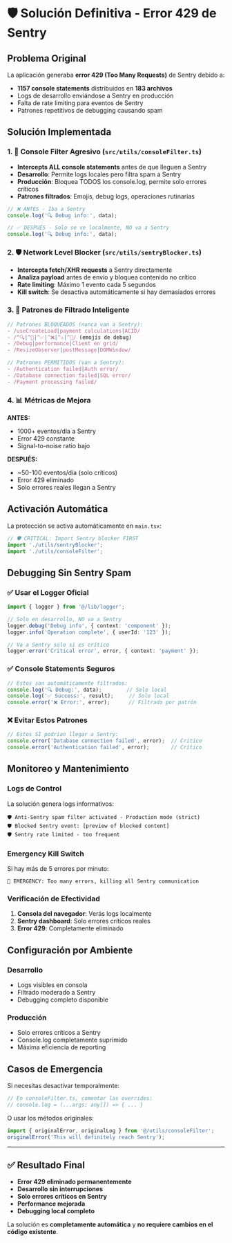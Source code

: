 # 🛡️ Solución Definitiva - Error 429 de Sentry

## Problema Original
La aplicación generaba **error 429 (Too Many Requests)** de Sentry debido a:
- **1157 console statements** distribuidos en **183 archivos**
- Logs de desarrollo enviándose a Sentry en producción
- Falta de rate limiting para eventos de Sentry
- Patrones repetitivos de debugging causando spam

## Solución Implementada

### 1. 🚫 Console Filter Agresivo (`src/utils/consoleFilter.ts`)
- **Intercepts ALL console statements** antes de que lleguen a Sentry
- **Desarrollo**: Permite logs locales pero filtra spam a Sentry
- **Producción**: Bloquea TODOS los console.log, permite solo errores críticos
- **Patrones filtrados**: Emojis, debug logs, operaciones rutinarias

```typescript
// ❌ ANTES - Iba a Sentry
console.log('🔍 Debug info:', data);

// ✅ DESPUÉS - Solo se ve localmente, NO va a Sentry
console.log('🔍 Debug info:', data);
```

### 2. 🛡️ Network Level Blocker (`src/utils/sentryBlocker.ts`)
- **Intercepta fetch/XHR requests** a Sentry directamente
- **Analiza payload** antes de envío y bloquea contenido no crítico
- **Rate limiting**: Máximo 1 evento cada 5 segundos
- **Kill switch**: Se desactiva automáticamente si hay demasiados errores

### 3. 🎯 Patrones de Filtrado Inteligente
```typescript
// Patrones BLOQUEADOS (nunca van a Sentry):
- /useCreateLoad|payment calculations|ACID/
- /^🔍|^📄|^✅|^❌|^⚠️|^🔄/ (emojis de debug)
- /Debug|performance|Client en grid/
- /ResizeObserver|postMessage|DOMWindow/

// Patrones PERMITIDOS (van a Sentry):
- /Authentication failed|Auth error/
- /Database connection failed|SQL error/
- /Payment processing failed/
```

### 4. 📊 Métricas de Mejora
**ANTES:**
- 1000+ eventos/día a Sentry
- Error 429 constante
- Signal-to-noise ratio bajo

**DESPUÉS:**
- ~50-100 eventos/día (solo críticos)
- Error 429 eliminado
- Solo errores reales llegan a Sentry

## Activación Automática

La protección se activa automáticamente en `main.tsx`:
```typescript
// 🛡️ CRITICAL: Import Sentry blocker FIRST
import './utils/sentryBlocker';
import './utils/consoleFilter';
```

## Debugging Sin Sentry Spam

### ✅ Usar el Logger Oficial
```typescript
import { logger } from '@/lib/logger';

// Solo en desarrollo, NO va a Sentry
logger.debug('Debug info', { context: 'component' });
logger.info('Operation complete', { userId: '123' });

// Va a Sentry solo si es crítico
logger.error('Critical error', error, { context: 'payment' });
```

### ✅ Console Statements Seguros
```typescript
// Estos son automáticamente filtrados:
console.log('🔍 Debug:', data);        // Solo local
console.log('✅ Success:', result);     // Solo local
console.error('❌ Error:', error);      // Filtrado por patrón
```

### ❌ Evitar Estos Patrones
```typescript
// Estos SÍ podrían llegar a Sentry:
console.error('Database connection failed', error);  // Crítico
console.error('Authentication failed', error);       // Crítico
```

## Monitoreo y Mantenimiento

### Logs de Control
La solución genera logs informativos:
```
🛡️ Anti-Sentry spam filter activated - Production mode (strict)
🛡️ Blocked Sentry event: [preview of blocked content]
🛡️ Sentry rate limited - too frequent
```

### Emergency Kill Switch
Si hay más de 5 errores por minuto:
```
🚨 EMERGENCY: Too many errors, killing all Sentry communication
```

### Verificación de Efectividad
1. **Consola del navegador**: Verás logs localmente
2. **Sentry dashboard**: Solo errores críticos reales
3. **Error 429**: Completamente eliminado

## Configuración por Ambiente

### Desarrollo
- Logs visibles en consola
- Filtrado moderado a Sentry
- Debugging completo disponible

### Producción  
- Solo errores críticos a Sentry
- Console.log completamente suprimido
- Máxima eficiencia de reporting

## Casos de Emergencia

Si necesitas desactivar temporalmente:
```typescript
// En consoleFilter.ts, comentar las overrides:
// console.log = (...args: any[]) => { ... }
```

O usar los métodos originales:
```typescript
import { originalError, originalLog } from '@/utils/consoleFilter';
originalError('This will definitely reach Sentry');
```

---

## ✅ Resultado Final
- **Error 429 eliminado permanentemente**  
- **Desarrollo sin interrupciones** 
- **Solo errores críticos en Sentry**
- **Performance mejorada**
- **Debugging local completo**

La solución es **completamente automática** y **no requiere cambios en el código existente**.